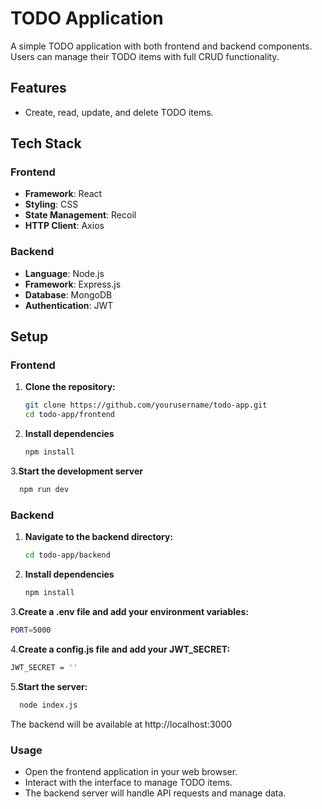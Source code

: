 # TODO Application

A simple TODO application with both frontend and backend components. Users can manage their TODO items with full CRUD functionality.

## Features

- Create, read, update, and delete TODO items.

## Tech Stack

### Frontend

- **Framework**: React
- **Styling**: CSS
- **State Management**: Recoil
- **HTTP Client**: Axios

### Backend

- **Language**: Node.js
- **Framework**: Express.js
- **Database**: MongoDB
- **Authentication**: JWT

## Setup

### Frontend

1. **Clone the repository:**
   ```bash
   git clone https://github.com/yourusername/todo-app.git
   cd todo-app/frontend
   ```
2. **Install dependencies**
   ```bash
   npm install
   ```
3.**Start the development server**
  ```bash
    npm run dev
  ```
### Backend

1. **Navigate to the backend directory:**
   ```bash
   cd todo-app/backend
   ```
2. **Install dependencies**
   ```bash
   npm install
   ```
3.**Create a .env file and add your environment variables:**
  ```bash
  PORT=5000
  ```
4.**Create a config.js file and add your JWT_SECRET:**
  ```bash
  JWT_SECRET = ''
  ```
5.**Start the server:**
  ```bash
    node index.js
  ```
The backend will be available at http://localhost:3000
### Usage
- Open the frontend application in your web browser.
- Interact with the interface to manage TODO items.
- The backend server will handle API requests and manage data.
